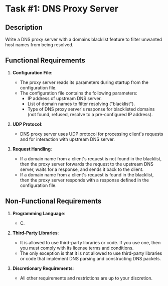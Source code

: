 # Task #1: DNS Proxy Server

## Description

Write a DNS proxy server with a domains blacklist feature to filter unwanted host names from being resolved.

## Functional Requirements

1. **Configuration File**:

   - The proxy server reads its parameters during startup from the configuration file.
   - The configuration file contains the following parameters:
     - IP address of upstream DNS server.
     - List of domain names to filter resolving ("blacklist").
     - Type of DNS proxy server's response for blacklisted domains (not found, refused, resolve to a pre-configured IP address).

2. **UDP Protocol**:

   - DNS proxy server uses UDP protocol for processing client's requests and for interaction with upstream DNS server.

3. **Request Handling**:
   - If a domain name from a client's request is not found in the blacklist, then the proxy server forwards the request to the upstream DNS server, waits for a response, and sends it back to the client.
   - If a domain name from a client's request is found in the blacklist, then the proxy server responds with a response defined in the configuration file.

## Non-Functional Requirements

1. **Programming Language**:
   - C.
2. **Third-Party Libraries**:

   - It is allowed to use third-party libraries or code. If you use one, then you must comply with its license terms and conditions.
   - The only exception is that it is not allowed to use third-party libraries or code that implement DNS parsing and constructing DNS packets.

3. **Discretionary Requirements**:
   - All other requirements and restrictions are up to your discretion.
